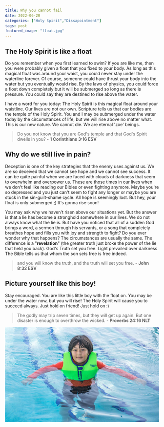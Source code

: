 ```yaml
---
title: Why you cannot fail
date: 2022-06-20
categories: ["Holy Spirit","Dissapointment"]
tags: post
featured_image: "float.jpg"
---
```


## The Holy Spirit is like a float

Do you remember when you first learned to swim? If you are like me, then you were probably given a float that you fixed to your body. As long as this magical float was around your waist, you could never stay under the waterline forever. Of course, someone could have thrust your body into the water but you eventually would rise. By the laws of physics, you could force a float down completely but it will be submerged so long as there is pressure. You could say they are destined to rise above the water.

I have a word for you today: The Holy Spirit is this magical float around your waistline. Our lives are not our own. Scripture tells us that our bodies are the temple of the Holy Spirit. You and I may be submerged under the water today by the circumstances of life, but we will rise above no matter what. This is our new nature. We cannot die. We are eternal 'zoe' beings.

> Do you not know that you are God's temple and that God's Spirit dwells in you? - **1 Corinthians 3:16 ESV**

## Why do we still live in pain?

Deception is one of the key strategies that the enemy uses against us. We are so deceived that we cannot see hope and we cannot see success. It can be quite painful when we are faced with clouds of darkness that seem to overwhelm and overpower us. These are those times in our lives when we don't feel like reading our Bibles or even fighting anymore. Maybe you're so depressed and you just can't seem to fight any longer or maybe you are stuck in the sin-guilt-shame cycle. All hope is seemingly lost. But hey, your float is only submerged ;) It's gonna rise soon!

You may ask why we haven't risen above our situations yet. But the answer is that a lie has become a stronghold somewhere in our lives. We do not always know what the lie is. But have you noticed that all of a sudden God brings a word, a sermon through his servants, or a song that completely breathes hope and fills you with joy and strength to fight? Do you ever wonder why that happens? The circumstances are usually the same. The difference is a "**revelation**" (the greater truth just broke the power of the lie that held you back). God's Truth set you free. Light prevailed over darkness. The Bible tells us that whom the son sets free is free indeed.

> and you will know the truth, and the truth will set you free. - **John 8:32 ESV**

## Picture yourself like this boy!

Stay encouraged. You are like this little boy with the float on. You may be under the water now, but you will rise! The Holy Spirit will cause you to succeed always. Just hold on friend! Just hold on :)

> The godly may trip seven times, but they will get up again. But one disaster is enough to overthrow the wicked. - **Proverbs 24:16 NLT**

![Float](/img/blog/swimming-float.jpg)